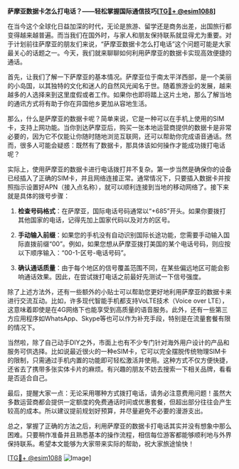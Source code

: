 **萨摩亚数据卡怎么打电话？——轻松掌握国际通信技巧[[TG💪+ @esim1088](https://t.me/s/esim1088)]**

在当今这个全球化日益加深的时代，无论是旅游、留学还是商务出差，出国旅行都变得越来越普遍。而当我们在国外时，与家人和朋友保持联系就显得尤为重要。对于计划前往萨摩亚的朋友们来说，“萨摩亚数据卡怎么打电话”这个问题可能是大家最关心的话题之一。今天，我们就来聊聊如何利用萨摩亚的数据卡实现高效便捷的通话。

首先，让我们了解一下萨摩亚的基本情况。萨摩亚位于南太平洋西部，是一个美丽的小岛国，以其独特的文化和迷人的自然风光闻名于世。随着旅游业的发展，越来越多的人选择来到这里度假或者工作。如果你也即将踏上这片土地，那么了解当地的通讯方式将有助于你在异国他乡更加从容地生活。

那么，什么是萨摩亚的数据卡呢？简单来说，它是一种可以在手机上使用的SIM卡，支持上网功能。当你到达萨摩亚后，购买一张本地运营商提供的数据卡是非常必要的，因为它不仅能让你随时随地浏览互联网，还可以帮助你完成语音通话。然而，很多人可能会疑惑：既然有了数据卡，那具体该如何操作才能成功拨打电话呢？

实际上，使用萨摩亚的数据卡进行电话拨打并不复杂。第一步当然是确保你的设备已经插入了正确的SIM卡，并且网络连接正常。通常情况下，只要插入数据卡并按照指示设置好APN（接入点名称），就可以顺利连接到当地的移动网络了。接下来就是具体的拨号步骤：

1. **检查号码格式**：在萨摩亚，国际电话号码通常以“+685”开头。如果你要拨打其他国家的电话，记得先加上国家代码以及对方的区号。
   
2. **手动输入前缀**：如果您的手机没有自动识别国际长途功能，您需要手动输入国际直拨前缀“00”。例如，如果您想从萨摩亚拨打美国的某个电话号码，则应按以下顺序输入：“00-1-区号-电话号码”。

3. **确认通话质量**：由于每个地区的信号覆盖范围不同，在某些偏远地区可能会影响通话效果。因此，在尝试拨打电话之前最好先测试一下信号强度。

除了上述方法外，还有一些额外的小贴士可以帮助您更好地利用萨摩亚的数据卡来进行交流互动。比如，许多现代智能手机都支持VoLTE技术（Voice over LTE），这意味着即使是在4G网络下也能享受到高质量的语音服务。此外，还有一些第三方应用程序如WhatsApp、Skype等也可以作为补充手段，特别是在流量套餐有限的情况下。

当然啦，除了自己动手DIY之外，市面上也有不少专门针对海外用户设计的产品和服务可供选择。比如说最近很火的一种eSIM卡，它可以完全摆脱传统物理SIM卡的限制，只需通过手机内置的功能即可轻松激活并使用。这种方式不仅方便快捷，还省去了携带多张实体卡片的麻烦。有兴趣的朋友不妨去搜索一下相关品牌，看看是否适合自己。

最后，提醒大家一点：无论采用哪种方式拨打电话，请务必注意费用问题！虽然大多数运营商都会提供一定额度的免费通话时间或优惠套餐，但超出部分往往会产生较高的成本。所以建议提前规划好预算，并尽量避免不必要的漫游支出。

总之，掌握了正确的方法之后，利用萨摩亚的数据卡打电话其实并没有想象中那么困难。只要稍作准备并且熟悉基本的操作流程，相信每位游客都能够顺利地与外界保持联系。希望本文能够为大家带来实际的帮助，祝大家旅途愉快！

[[TG💪+ @esim1088](https://t.me/s/esim1088) ![Image](https://i.postimg.cc/4NQfJmqS/Snipaste-2025-05-13-00-14-12.png)]